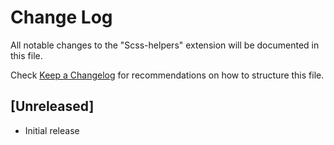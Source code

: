 # Change Log

All notable changes to the "Scss-helpers" extension will be documented in this file.

Check [Keep a Changelog](http://keepachangelog.com/) for recommendations on how to structure this file.

## [Unreleased]

- Initial release